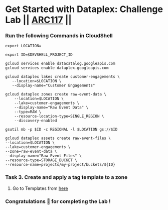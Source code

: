 # Get Started with Dataplex: Challenge Lab || [ARC117](https://www.cloudskillsboost.google/focuses/62710?parent=catalog) ||

### Run the following Commands in CloudShell

```
export LOCATION=
```
```
export ID=$DEVSHELL_PROJECT_ID

gcloud services enable datacatalog.googleapis.com
gcloud services enable dataplex.googleapis.com

gcloud dataplex lakes create customer-engagements \
   --location=$LOCATION \
   --display-name="Customer Engagements"

gcloud dataplex zones create raw-event-data \
    --location=$LOCATION \
    --lake=customer-engagements \
    --display-name="Raw Event Data" \
    --type=RAW \
    --resource-location-type=SINGLE_REGION \
    --discovery-enabled

gsutil mb -p $ID -c REGIONAL -l $LOCATION gs://$ID

gcloud dataplex assets create raw-event-files \
--location=$LOCATION \
--lake=customer-engagements \
--zone=raw-event-data \
--display-name="Raw Event Files" \
--resource-type=STORAGE_BUCKET \
--resource-name=projects/my-project/buckets/${ID}

```

### Task 3. Create and apply a tag template to a zone

1. Go to Templates from [here](https://console.cloud.google.com/dataplex/templates/create)

### Congratulations 🎉 for completing the Lab !
